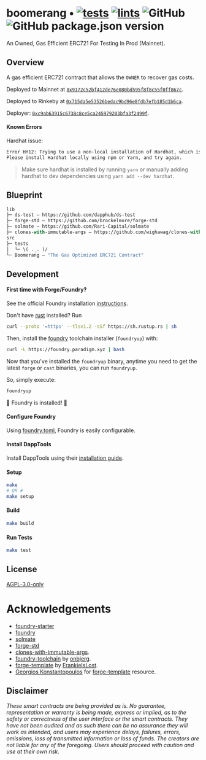 # boomerang  • [![tests](https://github.com/abigger87/boomerang/actions/workflows/tests.yml/badge.svg)](https://github.com/abigger87/boomerang/actions/workflows/tests.yml) [![lints](https://github.com/abigger87/boomerang/actions/workflows/lints.yml/badge.svg)](https://github.com/abigger87/boomerang/actions/workflows/lints.yml) ![GitHub](https://img.shields.io/github/license/abigger87/boomerang) ![GitHub package.json version](https://img.shields.io/github/package-json/v/abigger87/boomerang)

An Owned, Gas Efficient ERC721 For Testing In Prod (Mainnet).

## Overview

A gas efficient ERC721 contract that allows the `OWNER` to recover gas costs.

Deployed to Mainnet at [`0x9172c52bf412de76e080bd595f8f8c55f0ff867c`](https://etherscan.io/address/0x9172c52bf412de76e080bd595f8f8c55f0ff867c).

Deployed to Rinkeby at [`0x715da5e53526bedac9bd96e8fdb7efb185d1b6ca`](https://rinkeby.etherscan.io/address/0x715da5e53526bedac9bd96e8fdb7efb185d1b6ca).

Deployer: [`0xc9ab63915c6738c8ce5ca245979203bfa3f2499f`](https://etherscan.io/address/0xc9ab63915c6738c8ce5ca245979203bfa3f2499f).

#### Known Errors

Hardhat issue:
```sh
Error HH12: Trying to use a non-local installation of Hardhat, which is not supported.
Please install Hardhat locally using npm or Yarn, and try again.
```

> Make sure hardhat is installed by running `yarn` or manually adding hardhat to dev dependencies using `yarn add --dev hardhat`.




## Blueprint

```ml
lib
├─ ds-test — https://github.com/dapphub/ds-test
├─ forge-std — https://github.com/brockelmore/forge-std
├─ solmate — https://github.com/Rari-Capital/solmate
├─ clones-with-immutable-args — https://github.com/wighawag/clones-with-immutable-args
src
├─ tests
│  └─ \( ._. )/
└─ Boomerang — "The Gas Optimized ERC721 Contract"
```

## Development

#### First time with Forge/Foundry?

See the official Foundry installation [instructions](https://github.com/gakonst/foundry/blob/master/README.md#installation).

Don't have [rust](https://www.rust-lang.org/tools/install) installed?
Run
```bash
curl --proto '=https' --tlsv1.2 -sSf https://sh.rustup.rs | sh
```

Then, install the [foundry](https://github.com/gakonst/foundry) toolchain installer (`foundryup`) with:
```bash
curl -L https://foundry.paradigm.xyz | bash
```

Now that you've installed the `foundryup` binary,
anytime you need to get the latest `forge` or `cast` binaries,
you can run `foundryup`.

So, simply execute:
```bash
foundryup
```

🎉 Foundry is installed! 🎉

#### Configure Foundry

Using [foundry.toml](./foundry.toml), Foundry is easily configurable.

#### Install DappTools

Install DappTools using their [installation guide](https://github.com/dapphub/dapptools#installation).

#### Setup

```bash
make
# OR #
make setup
```

#### Build

```bash
make build
```

#### Run Tests

```bash
make test
```

## License

[AGPL-3.0-only](https://github.com/abigger87/boomerang/blob/master/LICENSE)

# Acknowledgements

- [foundry-starter](https://github.com/abigger87/foundry-starter)
- [foundry](https://github.com/gakonst/foundry)
- [solmate](https://github.com/Rari-Capital/solmate)
- [forge-std](https://github.com/brockelmore/forge-std)
- [clones-with-immutable-args](https://github.com/wighawag/clones-with-immutable-args).
- [foundry-toolchain](https://github.com/onbjerg/foundry-toolchain) by [onbjerg](https://github.com/onbjerg).
- [forge-template](https://github.com/FrankieIsLost/forge-template) by [FrankieIsLost](https://github.com/FrankieIsLost).
- [Georgios Konstantopoulos](https://github.com/gakonst) for [forge-template](https://github.com/gakonst/forge-template) resource.

## Disclaimer

_These smart contracts are being provided as is. No guarantee, representation or warranty is being made, express or implied, as to the safety or correctness of the user interface or the smart contracts. They have not been audited and as such there can be no assurance they will work as intended, and users may experience delays, failures, errors, omissions, loss of transmitted information or loss of funds. The creators are not liable for any of the foregoing. Users should proceed with caution and use at their own risk._
